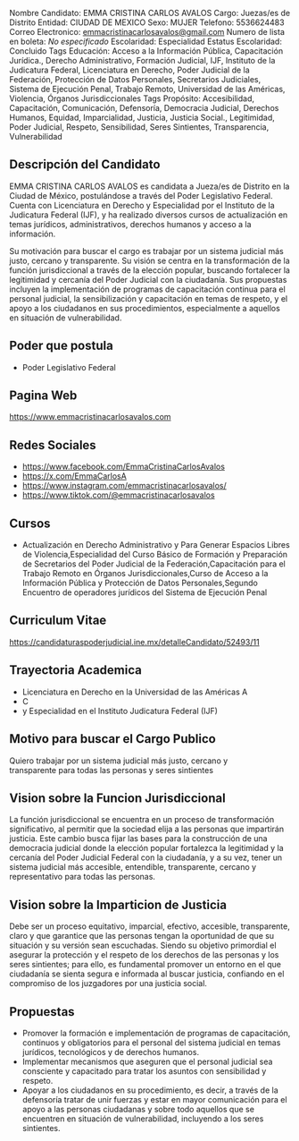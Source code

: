 Nombre Candidato: EMMA CRISTINA CARLOS AVALOS
Cargo: Juezas/es de Distrito
Entidad: CIUDAD DE MEXICO
Sexo: MUJER
Telefono: 5536624483
Correo Electronico: emmacristinacarlosavalos@gmail.com
Numero de lista en boleta: *No especificado*
Escolaridad: Especialidad
Estatus Escolaridad: Concluido
Tags Educación: Acceso a la Información Pública, Capacitación Jurídica., Derecho Administrativo, Formación Judicial, IJF, Instituto de la Judicatura Federal, Licenciatura en Derecho, Poder Judicial de la Federación, Protección de Datos Personales, Secretarios Judiciales, Sistema de Ejecución Penal, Trabajo Remoto, Universidad de las Américas, Violencia, Órganos Jurisdiccionales
Tags Propósito: Accesibilidad, Capacitación, Comunicación, Defensoría, Democracia Judicial, Derechos Humanos, Equidad, Imparcialidad, Justicia, Justicia Social., Legitimidad, Poder Judicial, Respeto, Sensibilidad, Seres Sintientes, Transparencia, Vulnerabilidad


## Descripción del Candidato 

EMMA CRISTINA CARLOS AVALOS es candidata a Jueza/es de Distrito en la Ciudad de México, postulándose a través del Poder Legislativo Federal. Cuenta con Licenciatura en Derecho y Especialidad por el Instituto de la Judicatura Federal (IJF), y ha realizado diversos cursos de actualización en temas jurídicos, administrativos, derechos humanos y acceso a la información. 

Su motivación para buscar el cargo es trabajar por un sistema judicial más justo, cercano y transparente. Su visión se centra en la transformación de la función jurisdiccional a través de la elección popular, buscando fortalecer la legitimidad y cercanía del Poder Judicial con la ciudadanía. Sus propuestas incluyen la implementación de programas de capacitación continua para el personal judicial, la sensibilización y capacitación en temas de respeto, y el apoyo a los ciudadanos en sus procedimientos, especialmente a aquellos en situación de vulnerabilidad.


## Poder que postula

- Poder Legislativo Federal


## Pagina Web

https://www.emmacristinacarlosavalos.com


## Redes Sociales

- https://www.facebook.com/EmmaCristinaCarlosAvalos
- https://x.com/EmmaCarlosA
- https://www.instagram.com/emmacristinacarlosavalos/
- https://www.tiktok.com/@emmacristinacarlosavalos


## Cursos

- Actualización en Derecho Administrativo y Para Generar Espacios Libres de Violencia,Especialidad del Curso Básico de Formación y Preparación de Secretarios del Poder Judicial de la Federación,Capacitación para el Trabajo Remoto en Órganos Jurisdiccionales,Curso de Acceso a la Información Pública y Protección de Datos Personales,Segundo Encuentro de operadores jurídicos del Sistema de Ejecución Penal


## Curriculum Vitae

https://candidaturaspoderjudicial.ine.mx/detalleCandidato/52493/11


## Trayectoria Academica

- Licenciatura en Derecho en la Universidad de las Américas A
- C
- y Especialidad en el Instituto Judicatura Federal (IJF)


## Motivo para buscar el Cargo Publico

Quiero trabajar por un sistema judicial más justo, cercano y transparente para todas las personas y seres sintientes


## Vision sobre la Funcion Jurisdiccional

La función jurisdiccional se encuentra en un proceso de transformación significativo, al permitir que la sociedad elija a las personas que impartirán justicia. Este cambio busca fijar las bases para la construcción de una democracia judicial donde la elección popular fortalezca la legitimidad y la cercanía del Poder Judicial Federal con la ciudadanía, y a su vez, tener un sistema judicial más accesible, entendible, transparente, cercano y representativo para todas las personas.


## Vision sobre la Imparticion de Justicia

Debe ser un proceso equitativo, imparcial, efectivo, accesible, transparente, claro y que garantice que las personas tengan la oportunidad de que su situación y su versión sean escuchadas. Siendo su objetivo primordial el asegurar la protección y el respeto de los derechos de las personas y los seres sintientes; para ello, es fundamental promover un entorno en el que ciudadanía se sienta segura e informada al buscar justicia, confiando en el compromiso de los juzgadores por una justicia social.


## Propuestas

- Promover la formación e implementación de programas de capacitación, continuos y obligatorios para el personal del sistema judicial en temas jurídicos, tecnológicos y de derechos humanos.
- Implementar mecanismos que aseguren que el personal judicial sea consciente y capacitado para tratar los asuntos con sensibilidad y respeto.
- Apoyar a los ciudadanos en su procedimiento, es decir, a través de la defensoría tratar de unir fuerzas y estar en mayor comunicación para el apoyo a las personas ciudadanas y sobre todo aquellos que se encuentren en situación de vulnerabilidad, incluyendo a los seres sintientes.

